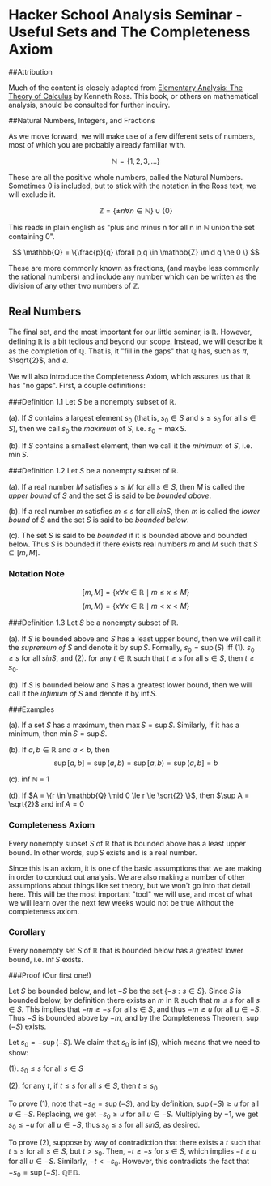 Hacker School Analysis Seminar - Useful Sets and The Completeness Axiom
============

##Attribution

Much of the content is closely adapted from [Elementary Analysis: The Theory of Calculus](http://books.google.com/books/about/Elementary_Analysis.html?id=ZDaSnKr_k5sC) by Kenneth Ross. This book, or others on mathematical analysis, should be consulted for further inquiry.

##Natural Numbers, Integers, and Fractions

As we move forward, we will make use of a few different sets of numbers, most of which you are probably already familiar with.

$$ \mathbb{N} = \{1,2,3,...\} $$

These are all the positive whole numbers, called the Natural Numbers. Sometimes $0$ is included, but to stick with the notation in the Ross text, we will exclude it.

$$ \mathbb{Z} = \{\pm n \forall n \in \mathbb{N} \} \cup \{0\} $$

This reads in plain english as "plus and minus n for all n in $\mathbb{N}$ union the set containing 0". 

$$ \mathbb{Q} = \{\frac{p}{q} \forall p,q \in \mathbb{Z} \mid q \ne 0 \} $$

These are more commonly known as fractions, (and maybe less commonly the rational numbers) and include any number which can be written as the division of any other two numbers of $\mathbb{Z}$.

## Real Numbers

The final set, and the most important for our little seminar, is $\mathbb{R}$. However, defining $\mathbb{R}$ is a bit tedious and beyond our scope. Instead, we will describe it as the completion of $\mathbb{Q}$. That is, it "fill in the gaps" that $\mathbb{Q}$ has, such as $\pi$, $\sqrt{2}$, and $e$.

We will also introduce the Completeness Axiom, which assures us that $\mathbb{R}$ has "no gaps". First, a couple definitions:

###Definition 1.1
Let $S$ be a nonempty subset of $\mathbb{R}$.

(a). If $S$ contains a largest element $s_0$ (that is, $s_0 \in S$ and $s \le s_0$ for all $s \in S$), then we call $s_0$ the _maximum_ of $S$, i.e. $s_0 = \max S$.

(b). If $S$ contains a smallest element, then we call it the _minimum_ of $S$, i.e. $\min S$.

###Definition 1.2
Let $S$ be a nonempty subset of $\mathbb{R}$.

(a). If a real number $M$ satisfies $s \le M$ for all $s \in S$, then $M$ is called the _upper bound_ of $S$ and the set $S$ is said to be _bounded above_.

(b). If a real number $m$ satisfies $m \le s$ for all $s in S$, then $m$ is called the _lower bound_ of $S$ and the set $S$ is said to be _bounded below_.

(c). The set $S$ is said to be _bounded_ if it is bounded above and bounded below. Thus $S$ is bounded if there exists real numbers $m$ and $M$ such that $S \subseteq [m,M]$. 

### Notation Note
$$ [m,M] = \{x \forall x \in \mathbb{R} \mid m \le x \le M \} $$
$$ (m,M) = \{x \forall x \in \mathbb{R} \mid m < x < M \} $$

###Definition 1.3
Let $S$ be a nonempty subset of $\mathbb{R}$.

(a). If $S$ is bounded above and $S$ has a least upper bound, then we will call it the _supremum of_ $S$ and denote it by $\sup S$. Formally, $s_0 = \sup(S)$ iff
  (1). $s_0 \ge s$ for all $s in S$, and
  (2). for any $t \in \mathbb{R}$ such that $t \ge s$ for all $s \in S$, then $t \ge s_0$.

(b). If $S$ is bounded below and $S$ has a greatest lower bound, then we will call it the _infimum of_ $S$  and denote it by $\inf S$.

###Examples

(a). If a set $S$ has a maximum, then $\max S = \sup S$. Similarly, if it has a minimum, then $\min S = \sup S$.

(b). If $a,b \in \mathbb{R}$ and $a < b$, then $$ \sup [a,b] = \sup(a,b) = \sup[a,b) = \sup(a,b] = b $$

(c). inf $\mathbb{N}$ = 1

(d). If $A = \{r \in \mathbb{Q} \mid 0 \le r \le \sqrt{2} \}$, then $\sup A = \sqrt{2}$ and $\inf A = 0$


### Completeness Axiom
Every nonempty subset $S$ of $\mathbb{R}$ that is bounded above has a least upper bound. In other words, $\sup S$ exists and is a real number.

Since this is an axiom, it is one of the basic assumptions that we are making in order to conduct out analysis. We are also making a number of other assumptions about things like set theory, but we won't go into that detail here. This will be the most important "tool" we will use, and most of what we will learn over the next few weeks would not be true without the completeness axiom.

### Corollary
Every nonempty set $S$ of $\mathbb{R}$ that is bounded below has a greatest lower bound, i.e. $\inf S$ exists.

###Proof (Our first one!)

Let $S$ be bounded below, and let $-S$ be the set $\{-s : s \in S\}$. Since $S$ is bounded below, by definition there exists an $m$ in $\mathbb{R}$ such that $m \le s$ for all $s \in S$. This implies that $-m \ge -s$ for all $s \in S$, and thus $-m \ge u$ for all $u \in -S$. Thus $-S$ is bounded above by $-m$, and by the Completeness Theorem, $\sup(-S)$ exists.

Let $s_0 = -\sup(-S)$. We claim that $s_0$ is $\inf(S)$, which means that we need to show:

(1). $s_0 \le s$ for all $s \in S$

(2). for any $t$, if $t \le s$ for all $s \in S$, then $t \le s_0$

To prove (1), note that $-s_0 = \sup(-S)$, and by definition, $\sup(-S) \ge u$ for all $u \in -S$. Replacing, we get $-s_0 \ge u$ for all $u \in -S$. Multiplying by $-1$, we get $s_0 \le -u$ for all $u \in -S$, thus $s_0 \le s$ for all $s in S$, as desired.

To prove (2), suppose by way of contradiction that there exists a $t$ such that $t \le s$ for all $s \in S$, but $t > s_0$. Then, $-t \ge -s$ for $s \in S$, which implies $-t \ge u$ for all $u \in -S$. Similarly, $-t < -s_0$. However, this contradicts the fact that $-s_0 = \sup(-S)$. $\mathbb{QED}$.






















